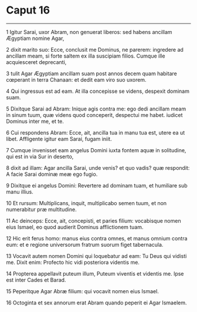 # Caput 16

***

1 Igitur Sarai, uxor Abram, non genuerat liberos: sed habens ancillam Ægyptiam nomine Agar,

2 dixit marito suo: Ecce, conclusit me Dominus, ne parerem: ingredere ad ancillam meam, si forte saltem ex illa suscipiam filios. Cumque ille acquiesceret deprecanti,

3 tulit Agar Ægyptiam ancillam suam post annos decem quam habitare cœperant in terra Chanaan: et dedit eam viro suo uxorem.

4 Qui ingressus est ad eam. At illa concepisse se videns, despexit dominam suam.

5 Dixitque Sarai ad Abram: Inique agis contra me: ego dedi ancillam meam in sinum tuum, quæ videns quod conceperit, despectui me habet. iudicet Dominus inter me, et te.

6 Cui respondens Abram: Ecce, ait, ancilla tua in manu tua est, utere ea ut libet. Affligente igitur eam Sarai, fugam iniit.

7 Cumque invenisset eam angelus Domini iuxta fontem aquæ in solitudine, qui est in via Sur in deserto,

8 dixit ad illam: Agar ancilla Sarai, unde venis? et quo vadis? quæ respondit: A facie Sarai dominæ meæ ego fugio.

9 Dixitque ei angelus Domini: Revertere ad dominam tuam, et humiliare sub manu illius.

10 Et rursum: Multiplicans, inquit, multiplicabo semen tuum, et non numerabitur præ multitudine.

11 Ac deinceps: Ecce, ait, concepisti, et paries filium: vocabisque nomen eius Ismael, eo quod audierit Dominus afflictionem tuam.

12 Hic erit ferus homo: manus eius contra omnes, et manus omnium contra eum: et e regione universorum fratrum suorum figet tabernacula.

13 Vocavit autem nomen Domini qui loquebatur ad eam: Tu Deus qui vidisti me. Dixit enim: Profecto hic vidi posteriora videntis me.

14 Propterea appellavit puteum illum, Puteum viventis et videntis me. Ipse est inter Cades et Barad.

15 Peperitque Agar Abræ filium: qui vocavit nomen eius Ismael.

16 Octoginta et sex annorum erat Abram quando peperit ei Agar Ismaelem.

